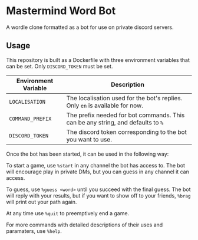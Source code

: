 # Mastermind Word Bot
A wordle clone formatted as a bot for use on private discord servers.

## Usage
This repository is built as a Dockerfile with three environment variables that can be set.
Only `DISCORD_TOKEN` must be set.


| Environment Variable | Description |
| --- | --- |
| `LOCALISATION` | The localisation used for the bot's replies. Only `en` is available for now. |
| `COMMAND_PREFIX` | The prefix needed for bot commands. This can be any string, and defaults to `%` |
| `DISCORD_TOKEN` | The discord token corresponding to the bot you want to use. |


Once the bot has been started, it can be used in the following way:

To start a game, use `%start` in any channel the bot has access to.
The bot will encourage play in private DMs, but you can guess in any channel it can access.

To guess, use `%guess <word>` until you succeed with the final guess.
The bot will reply with your results, but if you want to show off to your friends, `%brag` will print out your path again.

At any time use `%quit` to preemptively end a game.

For more commands with detailed descriptions of their uses and paramaters, use `%help`.
